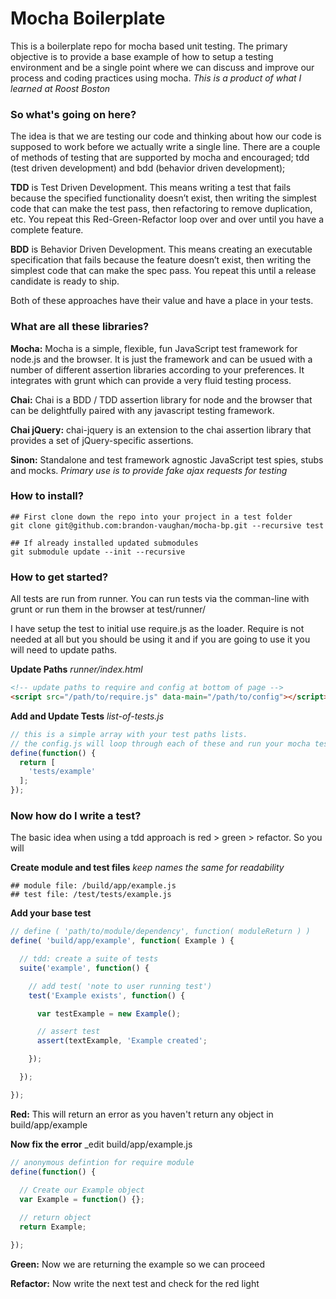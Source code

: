 Mocha Boilerplate
========

This is a boilerplate repo for mocha based unit testing. The primary objective is to provide a base example of how to setup a testing environment and be a single point where we can discuss and improve our process and coding practices using mocha. _This is a product of what I learned at Roost Boston_

### So what's going on here?

The idea is that we are testing our code and thinking about how our code is supposed to work before we actually write a single line. There are a couple of methods of testing that are supported by mocha and encouraged; tdd (test driven development) and bdd (behavior driven development);

**TDD** is Test Driven Development. This means writing a test that fails because the specified functionality doesn’t exist, then writing the simplest code that can make the test pass, then refactoring to remove duplication, etc. You repeat this Red-Green-Refactor loop over and over until you have a complete feature.


**BDD** is Behavior Driven Development. This means creating an executable specification that fails because the feature doesn’t exist, then writing the simplest code that can make the spec pass. You repeat this until a release candidate is ready to ship.

Both of these approaches have their value and have a place in your tests. 

### What are all these libraries?

**Mocha:** Mocha is a simple, flexible, fun JavaScript test framework for node.js and the browser. It is just the framework and can be usued with a number of different assertion libraries according to your preferences. It integrates with grunt which can provide a very fluid testing process.

**Chai:** Chai is a BDD / TDD assertion library for node and the browser that
can be delightfully paired with any javascript testing framework.

**Chai jQuery:** chai-jquery is an extension to the chai assertion library that
provides a set of jQuery-specific assertions.

**Sinon:** Standalone and test framework agnostic JavaScript test spies, stubs and mocks. _Primary use is to provide fake ajax requests for testing_

### How to install?

```shell
## First clone down the repo into your project in a test folder
git clone git@github.com:brandon-vaughan/mocha-bp.git --recursive test

## If already installed updated submodules
git submodule update --init --recursive
```

### How to get started?

All tests are run from runner. You can run tests via the comman-line with grunt or run them in the browser at test/runner/

I have setup the test to initial use require.js as the loader. Require is not needed at all but you should be using it and if you are going to use it you will need to update paths. 

**Update Paths** _runner/index.html_
```html
<!-- update paths to require and config at bottom of page -->
<script src="/path/to/require.js" data-main="/path/to/config"></script>
```

**Add and Update Tests** _list-of-tests.js_
```javascript
// this is a simple array with your test paths lists.
// the config.js will loop through each of these and run your mocha tests
define(function() {
  return [
    'tests/example'
  ];
});
```
### Now how do I write a test?

The basic idea when using a tdd approach is red > green > refactor. So you will 

**Create module and test files** _keep names the same for readability_
```shell
## module file: /build/app/example.js
## test file: /test/tests/example.js
```
**Add your base test**
```javascript
// define ( 'path/to/module/dependency', function( moduleReturn ) )
define( 'build/app/example', function( Example ) {

  // tdd: create a suite of tests
  suite('example', function() {

    // add test( 'note to user running test')
    test('Example exists', function() {

      var testExample = new Example();

      // assert test
      assert(textExample, 'Example created';

    });

  });

});
```

**Red:** This will return an error as you haven't return any object in build/app/example

**Now fix the error** _edit build/app/example.js
```javascript
// anonymous defintion for require module
define(function() {
  
  // Create our Example object
  var Example = function() {};

  // return object
  return Example;

});
```

**Green:** Now we are returning the example so we can proceed

**Refactor:** Now write the next test and check for the red light